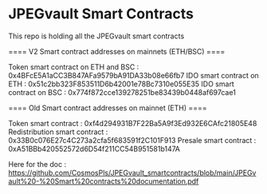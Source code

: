 # JPEGvault Smart Contracts
This repo is holding all the JPEGvault smart contracts

==== V2 Smart contract addresses on mainnets (ETH/BSC) ====

Token smart contract on ETH and BSC : 0x4BFcE5A1aCC3B847AFa9579bA91DA33b08e66fb7
IDO smart contract on ETH : 0x51c2bb323F853511D6b42001e78Bc7310e055E35
IDO smart contract on BSC : 0x774f872cce139278251be83439b0448af697cae1

==== Old Smart contract addresses on mainnet (ETH) ====

Token smart contract : 0xf4d294931B7F22Ba5A9f3Ed932E6CAfc21805E48 Redistribution smart contract : 0x33B0c076E27c4C273a2cfa5f683591f2C101F913 Presale smart contract : 0xA51BBb420552572d6D54f211CC54B951581b147A

Here for the doc : https://github.com/CosmosPls/JPEGvault_smartcontracts/blob/main/JPEGvault%20-%20Smart%20contracts%20documentation.pdf
